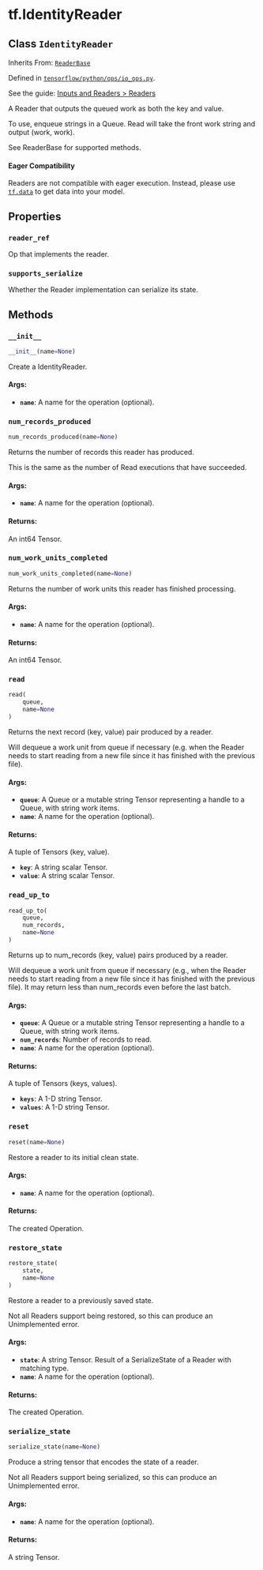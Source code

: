 <div itemscope itemtype="http://developers.google.com/ReferenceObject">
<meta itemprop="name" content="tf.IdentityReader" />
<meta itemprop="property" content="reader_ref"/>
<meta itemprop="property" content="supports_serialize"/>
<meta itemprop="property" content="__init__"/>
<meta itemprop="property" content="num_records_produced"/>
<meta itemprop="property" content="num_work_units_completed"/>
<meta itemprop="property" content="read"/>
<meta itemprop="property" content="read_up_to"/>
<meta itemprop="property" content="reset"/>
<meta itemprop="property" content="restore_state"/>
<meta itemprop="property" content="serialize_state"/>
</div>

# tf.IdentityReader

## Class `IdentityReader`

Inherits From: [`ReaderBase`](../tf/ReaderBase.md)



Defined in [`tensorflow/python/ops/io_ops.py`](https://www.tensorflow.org/code/tensorflow/python/ops/io_ops.py).

See the guide: [Inputs and Readers > Readers](../../../api_guides/python/io_ops.md#Readers)

A Reader that outputs the queued work as both the key and value.

To use, enqueue strings in a Queue.  Read will take the front
work string and output (work, work).

See ReaderBase for supported methods.



#### Eager Compatibility
Readers are not compatible with eager execution. Instead, please
use <a href="../tf/data.md"><code>tf.data</code></a> to get data into your model.



## Properties

<h3 id="reader_ref"><code>reader_ref</code></h3>

Op that implements the reader.

<h3 id="supports_serialize"><code>supports_serialize</code></h3>

Whether the Reader implementation can serialize its state.



## Methods

<h3 id="__init__"><code>__init__</code></h3>

``` python
__init__(name=None)
```

Create a IdentityReader.

#### Args:

* <b>`name`</b>: A name for the operation (optional).

<h3 id="num_records_produced"><code>num_records_produced</code></h3>

``` python
num_records_produced(name=None)
```

Returns the number of records this reader has produced.

This is the same as the number of Read executions that have
succeeded.

#### Args:

* <b>`name`</b>: A name for the operation (optional).


#### Returns:

An int64 Tensor.

<h3 id="num_work_units_completed"><code>num_work_units_completed</code></h3>

``` python
num_work_units_completed(name=None)
```

Returns the number of work units this reader has finished processing.

#### Args:

* <b>`name`</b>: A name for the operation (optional).


#### Returns:

An int64 Tensor.

<h3 id="read"><code>read</code></h3>

``` python
read(
    queue,
    name=None
)
```

Returns the next record (key, value) pair produced by a reader.

Will dequeue a work unit from queue if necessary (e.g. when the
Reader needs to start reading from a new file since it has
finished with the previous file).

#### Args:

* <b>`queue`</b>: A Queue or a mutable string Tensor representing a handle
    to a Queue, with string work items.
* <b>`name`</b>: A name for the operation (optional).


#### Returns:

A tuple of Tensors (key, value).
* <b>`key`</b>: A string scalar Tensor.
* <b>`value`</b>: A string scalar Tensor.

<h3 id="read_up_to"><code>read_up_to</code></h3>

``` python
read_up_to(
    queue,
    num_records,
    name=None
)
```

Returns up to num_records (key, value) pairs produced by a reader.

Will dequeue a work unit from queue if necessary (e.g., when the
Reader needs to start reading from a new file since it has
finished with the previous file).
It may return less than num_records even before the last batch.

#### Args:

* <b>`queue`</b>: A Queue or a mutable string Tensor representing a handle
    to a Queue, with string work items.
* <b>`num_records`</b>: Number of records to read.
* <b>`name`</b>: A name for the operation (optional).


#### Returns:

A tuple of Tensors (keys, values).
* <b>`keys`</b>: A 1-D string Tensor.
* <b>`values`</b>: A 1-D string Tensor.

<h3 id="reset"><code>reset</code></h3>

``` python
reset(name=None)
```

Restore a reader to its initial clean state.

#### Args:

* <b>`name`</b>: A name for the operation (optional).


#### Returns:

The created Operation.

<h3 id="restore_state"><code>restore_state</code></h3>

``` python
restore_state(
    state,
    name=None
)
```

Restore a reader to a previously saved state.

Not all Readers support being restored, so this can produce an
Unimplemented error.

#### Args:

* <b>`state`</b>: A string Tensor.
    Result of a SerializeState of a Reader with matching type.
* <b>`name`</b>: A name for the operation (optional).


#### Returns:

The created Operation.

<h3 id="serialize_state"><code>serialize_state</code></h3>

``` python
serialize_state(name=None)
```

Produce a string tensor that encodes the state of a reader.

Not all Readers support being serialized, so this can produce an
Unimplemented error.

#### Args:

* <b>`name`</b>: A name for the operation (optional).


#### Returns:

A string Tensor.



